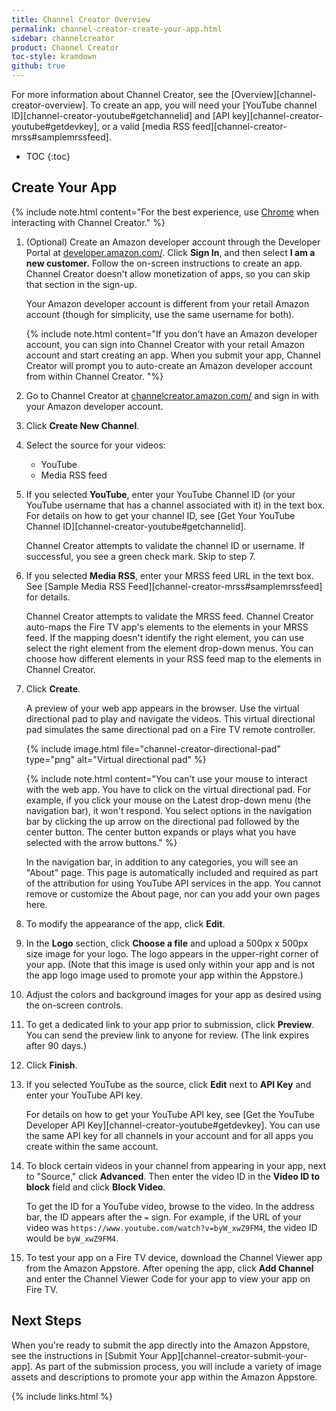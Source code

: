 ```yaml
---
title: Channel Creator Overview
permalink: channel-creator-create-your-app.html
sidebar: channelcreator
product: Channel Creator
toc-style: kramdown
github: true
---
```


For more information about Channel Creator, see the [Overview][channel-creator-overview]. To create an app, you will need your [YouTube channel ID][channel-creator-youtube#getchannelid] and [API key][channel-creator-youtube#getdevkey], or a valid [media RSS feed][channel-creator-mrss#samplemrssfeed].

* TOC
{:toc}

## Create Your App

{% include note.html content="For the best experience, use [Chrome](https://www.google.com/chrome/) when interacting with Channel Creator." %}

1.  (Optional) Create an Amazon developer account through the Developer Portal at [developer.amazon.com/](https://developer.amazon.com/). Click **Sign In**, and then select **I am a new customer.** Follow the on-screen instructions to create an app. Channel Creator doesn't allow monetization of apps, so you can skip that section in the sign-up.

    Your Amazon developer account is different from your retail Amazon account (though for simplicity, use the same username for both).

    {% include note.html content="If you don't have an Amazon developer account, you can sign into Channel Creator with your retail Amazon account and start creating an app. When you submit your app, Channel Creator will prompt you to auto-create an Amazon developer account from within Channel Creator. "%}

2.  Go to Channel Creator at [channelcreator.amazon.com/](https://channelstudio.amazon.com/) and sign in with your Amazon developer account.
3.  Click **Create New Channel**.
4.  Select the source for your videos:
    * YouTube
    * Media RSS feed

5.  If you selected **YouTube**, enter your YouTube Channel ID (or your YouTube username that has a channel associated with it) in the text box. For details on how to get your channel ID, see [Get Your YouTube Channel ID][channel-creator-youtube#getchannelid].

    Channel Creator attempts to validate the channel ID or username. If successful, you see a green check mark. Skip to step 7.

6.  If you selected **Media RSS**, enter your MRSS feed URL in the text box. See [Sample Media RSS Feed][channel-creator-mrss#samplemrssfeed] for details.

    Channel Creator attempts to validate the MRSS feed. Channel Creator auto-maps the Fire TV app's elements to the elements in your MRSS feed. If the mapping doesn't identify the right element, you can use select the right element from the element drop-down menus. You can choose how different elements in your RSS feed map to the elements in Channel Creator.

6.  Click **Create**.

    A preview of your web app appears in the browser. Use the virtual directional pad to play and navigate the videos. This virtual directional pad simulates the same directional pad on a Fire TV remote controller.

    {% include image.html  file="channel-creator-directional-pad" type="png" alt="Virtual directional pad" %}

    {% include note.html content="You can't use your mouse to interact with the web app. You have to click on the virtual directional pad. For example, if you click your mouse on the Latest drop-down menu (the navigation bar), it won't respond. You select options in the navigation bar by clicking the up arrow on the directional pad followed by the center button. The center button expands or plays what you have selected with the arrow buttons." %}

    In the navigation bar, in addition to any categories, you will see an "About" page. This page is automatically included and required as part of the attribution for using YouTube API services in the app. You cannot remove or customize the About page, nor can you add your own pages here.

7.  To modify the appearance of the app, click **Edit**.

8.  In the **Logo** section, click **Choose a file** and upload a 500px x 500px size image for your logo. The logo appears in the upper-right corner of your app. (Note that this image is used only within your app and is not the app logo image used to promote your app within the Appstore.)
9.  Adjust the colors and background images for your app as desired using the on-screen controls.
10. To get a dedicated link to your app prior to submission, click **Preview**. You can send the preview link to anyone for review. (The link expires after 90 days.)
11. Click **Finish**.
12. If you selected YouTube as the source, click **Edit** next to **API Key** and enter your YouTube API key.

    For details on how to get your YouTube API key, see [Get the YouTube Developer API Key][channel-creator-youtube#getdevkey]. You can use the same API key for all channels in your account and for all apps you create within the same account.

13. To block certain videos in your channel from appearing in your app, next to "Source," click **Advanced**. Then enter the video ID in the **Video ID to block** field and click **Block Video**.

    To get the ID for a YouTube video, browse to the video. In the address bar, the ID appears after the `=` sign. For example, if the URL of your video was `https://www.youtube.com/watch?v=byW_xwZ9FM4`, the video ID would be `byW_xwZ9FM4`.

14. To test your app on a Fire TV device, download the Channel Viewer app from the Amazon Appstore. After opening the app, click **Add Channel** and enter the Channel Viewer Code for your app to view your app on Fire TV.

## Next Steps

When you're ready to submit the app directly into the Amazon Appstore, see the instructions in [Submit Your App][channel-creator-submit-your-app]. As part of the submission process, you will include a variety of image assets and descriptions to promote your app within the Amazon Appstore.




{% include links.html %}
